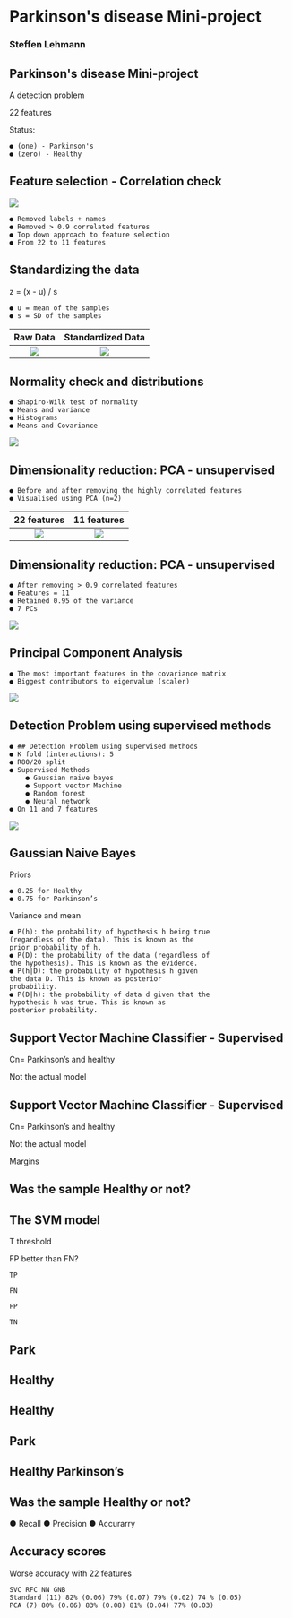 # Parkinson's disease Mini-project

### Steffen Lehmann


## Parkinson's disease Mini-project
A detection problem

22 features

Status:
```
● (one) - Parkinson's
● (zero) - Healthy
```

## Feature selection - Correlation check

<p align="left">
  <img src="./Images/Cortest.png">
</p>

```
● Removed labels + names
● Removed > 0.9 correlated features
● Top down approach to feature selection
● From 22 to 11 features
```

## Standardizing the data

z = (x - u) / s
```
● u = mean of the samples
● s = SD of the samples
```
Raw Data             | Standardized Data
:-------------------------:|:-------------------------:
![](./Images/Rawnumbers.png)  |  ![](./Images/Scalednumbers.png)


## Normality check and distributions
```
● Shapiro-Wilk test of normality
● Means and variance
● Histograms
● Means and Covariance
```
![](./Images/distributions.png) 
                        

## Dimensionality reduction: PCA - unsupervised
```
● Before and after removing the highly correlated features
● Visualised using PCA (n=2)
```

22 features            | 11 features
:-------------------------:|:-------------------------:
![](./Images/22PCA2.png)  |  ![](./Images/11PCA2.png)


## Dimensionality reduction: PCA - unsupervised
```
● After removing > 0.9 correlated features
● Features = 11
● Retained 0.95 of the variance
● 7 PCs
```
![](./Images/PCA.png)


## Principal Component Analysis
```
● The most important features in the covariance matrix
● Biggest contributors to eigenvalue (scaler)
```
![](./Images/PCABestFeatures.png)


## Detection Problem using supervised methods

```
● ## Detection Problem using supervised methods
● K fold (interactions): 5
● R80/20 split
● Supervised Methods
    ● Gaussian naive bayes
    ● Support vector Machine
    ● Random forest
    ● Neural network
● On 11 and 7 features
```
![](./Images/Kfold'.png)


## Gaussian Naive Bayes

Priors

```
● 0.25 for Healthy
● 0.75 for Parkinson’s
```
Variance and mean

```
● P(h): the probability of hypothesis h being true
(regardless of the data). This is known as the
prior probability of h.
● P(D): the probability of the data (regardless of
the hypothesis). This is known as the evidence.
● P(h|D): the probability of hypothesis h given
the data D. This is known as posterior
probability.
● P(D|h): the probability of data d given that the
hypothesis h was true. This is known as
posterior probability.
```


## Support Vector Machine Classifier - Supervised

Cn= Parkinson’s and healthy

Not the actual model


## Support Vector Machine Classifier - Supervised

Cn= Parkinson’s and healthy

Not the actual model

Margins


## Was the sample Healthy or not?

## The SVM model

T threshold

FP better than FN?

```
TP
```
```
FN
```
```
FP
```
```
TN
```
## Park

## Healthy

## Healthy

## Park


## Healthy Parkinson’s

## Was the sample Healthy or not?

● Recall
● Precision
● Accurarry



## Accuracy scores

Worse accuracy with 22 features

```
SVC RFC NN GNB
Standard (11) 82% (0.06) 79% (0.07) 79% (0.02) 74 % (0.05)
PCA (7) 80% (0.06) 83% (0.08) 81% (0.04) 77% (0.03)
```

